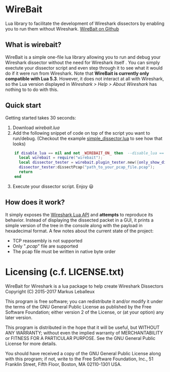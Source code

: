 # WireBait
Lua library to facilitate the development of Wireshark dissectors by enabling you to run them without Wireshark.
[WireBait on Github](https://github.com/MarkoPaul0/WireBait)
## What is wirebait?
WireBait is a simple one-file lua library allowing you to run and debug your Wireshark dissector without the need for Wireshark itself . You can simply exectute your dissector script and even step through it to see what it would do if it were run from Wireshark. Note that **WireBait is currently only compatible with Lua 5.3**. However, it does not interact at all with Wireshark, so the Lua version displayed in *Wireshark > Help > About Wireshark* has nothing to to do with this.

## Quick start
Getting started takes 30 seconds:
  1. Download *wirebait.lua*
  2. Add the following snippet of code on top of the script you want to run/debug. (Checkout the example [simple_dissector.lua](https://github.com/MarkoPaul0/WireBait/blob/master/example/simple_dissector.lua) to see how that looks)
```lua
    if disable_lua == nil and not _WIREBAIT_ON_ then  --disable_lua == nil checks if this script is being run from wireshark.
      local wirebait = require("wirebait");
      local dissector_tester = wirebait.plugin_tester.new({only_show_dissected_packets=true});
      dissector_tester:dissectPcap("path_to_your_pcap_file.pcap");
      return
    end
```
  3. Execute your dissector script. Enjoy :smiley:
## How does it work?
It simply exposes the [Wireshark Lua API](https://wiki.wireshark.org/LuaAPI) and **attempts** to reproduce its behavior. Instead of displaying the dissected packet in a GUI, it prints a simple version of the tree in the console along with the payload in hexadecimal format.
A few notes about the current state of the project:
  * TCP reassembly is not supported
  * Only "*.pcap*" file are supported
  * The pcap file must be written in native byte order
  

# Licensing (c.f. LICENSE.txt)
WireBait for Wireshark is a lua package to help create Wireshark Dissectors
Copyright (C) 2015-2017 Markus Leballeux

This program is free software; you can redistribute it and/or modify
it under the terms of the GNU General Public License as published by
the Free Software Foundation; either version 2 of the License, or
(at your option) any later version.

This program is distributed in the hope that it will be useful,
but WITHOUT ANY WARRANTY; without even the implied warranty of
MERCHANTABILITY or FITNESS FOR A PARTICULAR PURPOSE.  See the
GNU General Public License for more details.

You should have received a copy of the GNU General Public License along
with this program; if not, write to the Free Software Foundation, Inc.,
51 Franklin Street, Fifth Floor, Boston, MA 02110-1301 USA.